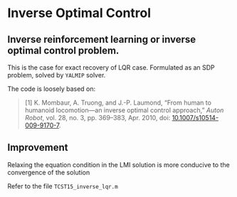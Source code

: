 # Inverse Optimal Control

## Inverse reinforcement learning or inverse optimal control problem.

This is the case for exact recovery of LQR case. Formulated as an SDP problem, solved by `YALMIP` solver.

The code is loosely based on:

> [1] K. Mombaur, A. Truong, and J.-P. Laumond, “From human to humanoid locomotion—an inverse optimal control approach,” *Auton Robot*, vol. 28, no. 3, pp. 369–383, Apr. 2010, doi: [10.1007/s10514-009-9170-7](https://doi.org/10.1007/s10514-009-9170-7).

## Improvement

Relaxing the equation condition in the LMI solution is more conducive to the convergence of the solution

Refer to the file `TCST15_inverse_lqr.m`
